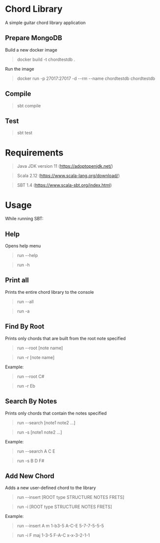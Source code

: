 # Chord Library
A simple guitar chord library application

## Prepare MongoDB
Build a new docker image
>docker build -t chordtestdb .

Run the image
>docker run -p 27017:27017 -d --rm --name chordtestdb chordtestdb

## Compile
>sbt compile

## Test
>sbt test

# Requirements
>Java JDK version 11 (https://adoptopenjdk.net/)

>Scala 2.12 (https://www.scala-lang.org/download/)

>SBT 1.4 (https://www.scala-sbt.org/index.html)

# Usage
While running SBT:

## Help
Opens help menu
>run --help

>run -h

## Print all
Prints the entire chord library to the console
>run --all

>run -a

## Find By Root
Prints only chords that are built from the root note specified
>run --root [note name]

>run -r [note name]

Example:
>run --root C#

>run -r Eb

## Search By Notes
Prints only chords that contain the notes specified
>run --search [note1 note2 ...]

>run -s [note1 note2 ...]

Example:
>run --search A C E

>run -s B D F#

## Add New Chord
Adds a new user-defined chord to the library
>run --insert [ROOT type STRUCTURE NOTES FRETS]

>run -i [ROOT type STRUCTURE NOTES FRETS]

Example:
>run --insert A  m  1-b3-5  A-C-E  5-7-7-5-5-5

>run -i F  maj  1-3-5  F-A-C  x-x-3-2-1-1